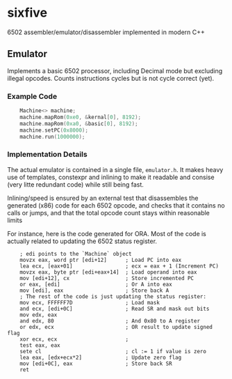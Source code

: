 # sixfive
6502 assembler/emulator/disassembler implemented in modern C++


## Emulator

Implements a basic 6502 processor, including Decimal mode but
excluding illegal opcodes.
Counts instructions cycles but is not cycle correct (yet).

### Example Code

```c++
    Machine<> machine;
    machine.mapRom(0xe0, &kernal[0], 8192);
    machine.mapRom(0xa0, &basic[0], 8192);
    machine.setPC(0x8000);
    machine.run(1000000);
```

### Implementation Details

The actual emulator is contained in a single file, `emulator.h`.
It makes heavy use of templates, constexpr and inlining to make it
readable and consise (very litte redundant code) while still being fast.

Inlining/speed is ensured by an external test that disassembles the
generated (x86) code for each 6502 opcode, and checks that it contains no
calls or jumps, and that the total opcode count stays within reasonable limits

For instance, here is the code generated for ORA. Most of the code is actually
related to updating the 6502 status register.

```Assembly
    ; edi points to the `Machine` object
    movzx eax, word ptr [edi+12]      ; Load PC into eax
    lea ecx, [eax+01]                 ; ecx = eax + 1 (Increment PC)
    movzx eax, byte ptr [edi+eax+14]  ; Load operand into eax
    mov [edi+12], cx                  ; Store incremented PC
    or eax, [edi]                     ; Or A into eax
    mov [edi], eax                    ; Store back A
    ; The rest of the code is just updating the status register:
    mov ecx, FFFFFF7D                 ; Load mask
    and ecx, [edi+0C]                 ; Read SR and mask out bits
    mov edx, eax
    and edx, 80                       ; And 0x80 to A register
    or edx, ecx                       ; OR result to update signed flag
    xor ecx, ecx                      ; 
    test eax, eax
    sete cl                           ; cl := 1 if value is zero
    lea eax, [edx+ecx*2]              ; Update zero flag
    mov [edi+0C], eax                 ; Store back SR
    ret
```

